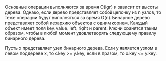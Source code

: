 Основные операции выполняются за время O(lgn) и зависит от высоты дерева.
Однако, если дерево представляет собой цепочку из n узлов, то теже операции
будут выполняться за время O(n).
Бинарное дерево представляет собой иерархию объектов с одним корнем. Каждый объект
имеет поля key, value, left, right и parent.
Ключи хранятся таким образом, чтобы в любой момент удовлетворять следующему правилу
бинарного дерева.

Пусть x представляет узел бинарного дерева. Если y является узлом в левом
поддереве x, то x.key >= y.key, если в правом, то x.key <= y.key.
